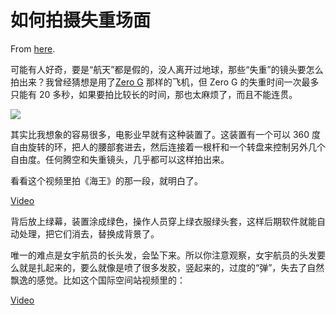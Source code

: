 # 如何拍摄失重场面

From [here](https://yinwang1.substack.com/p/aa6).

<span>可能有人好奇，要是“航天”都是假的，没人离开过地球，那些“失重”的镜头要怎么拍出来？我曾经猜想是用了</span>[Zero G](https://www.gozerog.com/) <span>那样的飞机，但 Zero G 的失重时间一次最多只能有 20 多秒，如果要拍比较长的时间，那也太麻烦了，而且不能连贯。</span>

![](https://substackcdn.com/image/fetch/w_1456,c_limit,f_auto,q_auto:good,fl_progressive:steep/https%3A%2F%2Fbucketeer-e05bbc84-baa3-437e-9518-adb32be77984.s3.amazonaws.com%2Fpublic%2Fimages%2F4dde61ee-722a-4d65-be56-d9197393133b_1639x731.jpeg)

其实比我想象的容易很多，电影业早就有这种装置了。这装置有一个可以 360 度自由旋转的环，把人的腰部套进去，然后连接着一根杆和一个转盘来控制另外几个自由度。任何腾空和失重镜头，几乎都可以这样拍出来。

看看这个视频里拍《海王》的那一段，就明白了。

[Video](https://www.youtube-nocookie.com/embed/jMC-f0AUr6s)

背后放上绿幕，装置涂成绿色，操作人员穿上绿衣服绿头套，这样后期软件就能自动处理，把它们消去，替换成背景了。

唯一的难点是女宇航员的长头发，会坠下来。所以你注意观察，女宇航员的头发要么就是扎起来的，要么就像是喷了很多发胶，竖起来的，过度的“弹”，失去了自然飘逸的感觉。比如这个国际空间站视频里的：

[Video](https://www.youtube-nocookie.com/embed/SGP6Y0Pnhe4)

